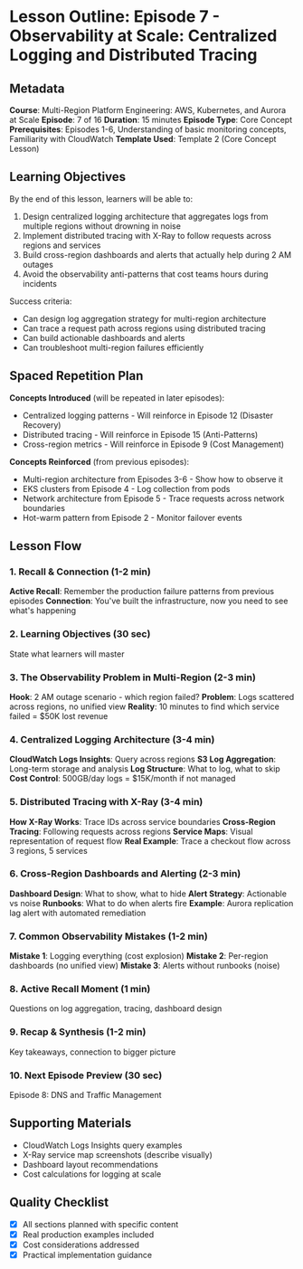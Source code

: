 # Lesson Outline: Episode 7 - Observability at Scale: Centralized Logging and Distributed Tracing

## Metadata
**Course**: Multi-Region Platform Engineering: AWS, Kubernetes, and Aurora at Scale
**Episode**: 7 of 16
**Duration**: 15 minutes
**Episode Type**: Core Concept
**Prerequisites**: Episodes 1-6, Understanding of basic monitoring concepts, Familiarity with CloudWatch
**Template Used**: Template 2 (Core Concept Lesson)

## Learning Objectives

By the end of this lesson, learners will be able to:
1. Design centralized logging architecture that aggregates logs from multiple regions without drowning in noise
2. Implement distributed tracing with X-Ray to follow requests across regions and services
3. Build cross-region dashboards and alerts that actually help during 2 AM outages
4. Avoid the observability anti-patterns that cost teams hours during incidents

Success criteria:
- Can design log aggregation strategy for multi-region architecture
- Can trace a request path across regions using distributed tracing
- Can build actionable dashboards and alerts
- Can troubleshoot multi-region failures efficiently

## Spaced Repetition Plan

**Concepts Introduced** (will be repeated in later episodes):
- Centralized logging patterns - Will reinforce in Episode 12 (Disaster Recovery)
- Distributed tracing - Will reinforce in Episode 15 (Anti-Patterns)
- Cross-region metrics - Will reinforce in Episode 9 (Cost Management)

**Concepts Reinforced** (from previous episodes):
- Multi-region architecture from Episodes 3-6 - Show how to observe it
- EKS clusters from Episode 4 - Log collection from pods
- Network architecture from Episode 5 - Trace requests across network boundaries
- Hot-warm pattern from Episode 2 - Monitor failover events

## Lesson Flow

### 1. Recall & Connection (1-2 min)
**Active Recall**: Remember the production failure patterns from previous episodes
**Connection**: You've built the infrastructure, now you need to see what's happening

### 2. Learning Objectives (30 sec)
State what learners will master

### 3. The Observability Problem in Multi-Region (2-3 min)
**Hook**: 2 AM outage scenario - which region failed?
**Problem**: Logs scattered across regions, no unified view
**Reality**: 10 minutes to find which service failed = $50K lost revenue

### 4. Centralized Logging Architecture (3-4 min)
**CloudWatch Logs Insights**: Query across regions
**S3 Log Aggregation**: Long-term storage and analysis
**Log Structure**: What to log, what to skip
**Cost Control**: 500GB/day logs = $15K/month if not managed

### 5. Distributed Tracing with X-Ray (3-4 min)
**How X-Ray Works**: Trace IDs across service boundaries
**Cross-Region Tracing**: Following requests across regions
**Service Maps**: Visual representation of request flow
**Real Example**: Trace a checkout flow across 3 regions, 5 services

### 6. Cross-Region Dashboards and Alerting (2-3 min)
**Dashboard Design**: What to show, what to hide
**Alert Strategy**: Actionable vs noise
**Runbooks**: What to do when alerts fire
**Example**: Aurora replication lag alert with automated remediation

### 7. Common Observability Mistakes (1-2 min)
**Mistake 1**: Logging everything (cost explosion)
**Mistake 2**: Per-region dashboards (no unified view)
**Mistake 3**: Alerts without runbooks (noise)

### 8. Active Recall Moment (1 min)
Questions on log aggregation, tracing, dashboard design

### 9. Recap & Synthesis (1-2 min)
Key takeaways, connection to bigger picture

### 10. Next Episode Preview (30 sec)
Episode 8: DNS and Traffic Management

## Supporting Materials
- CloudWatch Logs Insights query examples
- X-Ray service map screenshots (describe visually)
- Dashboard layout recommendations
- Cost calculations for logging at scale

## Quality Checklist
- [x] All sections planned with specific content
- [x] Real production examples included
- [x] Cost considerations addressed
- [x] Practical implementation guidance
